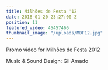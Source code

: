 ```yaml
---
title: Milhões de Festa '12
date: 2018-01-20 23:27:00 Z
position: 11
featured_video: 45457466
thumbnail_image: "/uploads/MDF12.jpg"
---
```


Promo video for Milhões de Festa 2012

Music & Sound Design: Gil Amado